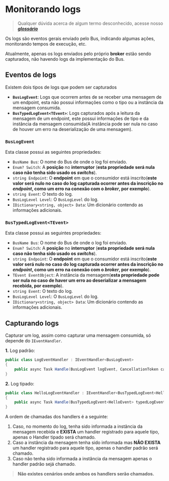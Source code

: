 # Monitorando logs

> Qualquer dúvida acerca de algum termo desconhecido, acesse nosso [**_glossário_**](glossario.md)

Os logs são eventos gerais enviado pelo Bus, indicando algumas ações, monitorando tempos de execução, etc.

Atualmente, apenas os logs enviados pelo próprio __broker__ estão sendo capturados, não havendo logs da implementação do Bus.

## Eventos de logs

Existem dois tipos de logs que podem ser capturados

- **`BusLogEvent`**: Logs que ocorrem antes de se receber uma mensagem de um endpoint, esta não possui informações como o tipo ou a instância da mensagem consumida.
- **`BusTypedLogEvent<TEvent>`**: Logs capturados após a leitura da mensagem de um endpoint, este possui informações de tipo e da instância da mensagem consumida(A instância pode ser nula no caso de houver um erro na deserialização de uma mensagem).

### `BusLogEvent`

Esta classe possui as seguintes propriedades:

- `BusName Bus`: O nome do Bus de onde o log foi enviado.
- `Enum? Switch`: A __**posição**__ no __**interruptor**__ (**esta propriedade será nula caso não tenha sido usado os _switchs_**).
- `string Endpoint`: O __**endpoint**__ em que o consumidor está inscrito(**este valor será nulo no caso do log capturada ocorrer antes da inscrição no _endpoint_, como um erro na conexão com o _broker_, por exemplo**).
- `string Event`: O texto do log.
- `BusLogLevel Level`: O `BusLogLevel` do log.
- `IDictionary<string, object> Data`: Um dicionário contendo as informações adicionais.

### `BusTypedLogEvent<TEvent>`

Esta classe possui as seguintes propriedades:

- `BusName Bus`: O nome do Bus de onde o log foi enviado.
- `Enum? Switch`: A __**posição**__ no __**interruptor**__ (**esta propriedade será nula caso não tenha sido usado os _switchs_**).
- `string Endpoint`: O __**endpoint**__ em que o consumidor está inscrito(**este valor será nulo no caso do log capturada ocorrer antes da inscrição no _endpoint_, como um erro na conexão com o _broker_, por exemplo**).
- `TEvent EventObject`: A instância da mensagem(**esta propriedade pode ser nula no caso de haver um erro ao deserializar a mensagem recebida, por exemplo**).
- `string Event`: O texto do log.
- `BusLogLevel Level`: O `BusLogLevel` do log.
- `IDictionary<string, object> Data`: Um dicionário contendo as informações adicionais.

## Capturando logs

Capturar um log, assim como capturar uma mensagem consumida, só depende do `IEventHandler`.

**1.** Log padrão:

```csharp
public class LogEventHandler : IEventHandler<BusLogEvent>
{
    public async Task Handle(BusLogEvent logEvent, CancellationToken cancellationToken);
}
```

**2.** Log tipado:

```csharp
public class HelloLogEventHandler : IEventHandler<BusTypedLogEvent<HelloEvent>>
{
    public async Task Handle(BusTypedLogEvent<HelloEvent> typedLogEvent, CancellationToken cancellationToken);
}
```

A ordem de chamadas dos handlers é a seguinte:

1. Caso, no momento do log, tenha sido informada a instância da mensagem recebida e **EXISTA** um handler registrado para aquele tipo, apenas o Handler tipado será chamado.
2. Caso a instância da mensagem tenha sido informada mas **NÃO EXISTA** um handler registrado para aquele tipo, apenas o handler padrão será chamado.
3. Caso não tenha sido informada a instância da mensagem apenas o handler padrão sejá chamado.

> **Não existes cenários onde ambos os handlers serão chamados.**
